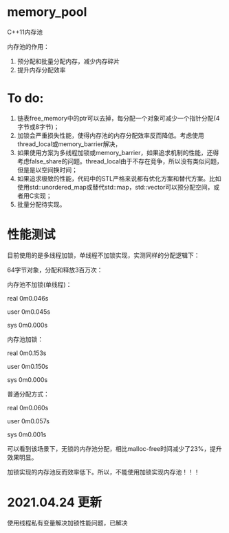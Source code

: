 # memory_pool

C++11内存池

内存池的作用：
1. 预分配和批量分配内存，减少内存碎片
2. 提升内存分配效率

# To do:
1. 链表free_memory中的ptr可以去掉，每分配一个对象可减少一个指针分配(4字节或8字节)；
2. 加锁会严重损失性能，使得内存池的内存分配效率反而降低。考虑使用thread_local或memory_barrier解决，
3. 如果使用方案为多线程加锁或memory_barrier，如果追求机制的性能，还得考虑false_share的问题。thread_local由于不存在竞争，所以没有类似问题，但是是以空间换时间；
4. 如果追求极致的性能，代码中的STL严格来说都有优化方案和替代方案。比如使用std::unordered_map或替代std::map，std::vector可以预分配空间，或者用C实现；
5. 批量分配待实现。

# 性能测试
目前使用的是多线程加锁，单线程不加锁实现，实测同样的分配逻辑下：

64字节对象，分配和释放3百万次：


内存池不加锁(单线程)：

real    0m0.046s

user    0m0.045s

sys     0m0.000s


内存池加锁：

real    0m0.153s

user    0m0.150s

sys     0m0.000s


普通分配方式：

real    0m0.060s

user    0m0.057s

sys     0m0.001s


可以看到该场景下，无锁的内存池分配，相比malloc-free时间减少了23%，提升效果明显。

加锁实现的内存池反而效率低下。所以，不能使用加锁实现内存池！！！



# 2021.04.24 更新

使用线程私有变量解决加锁性能问题，已解决
